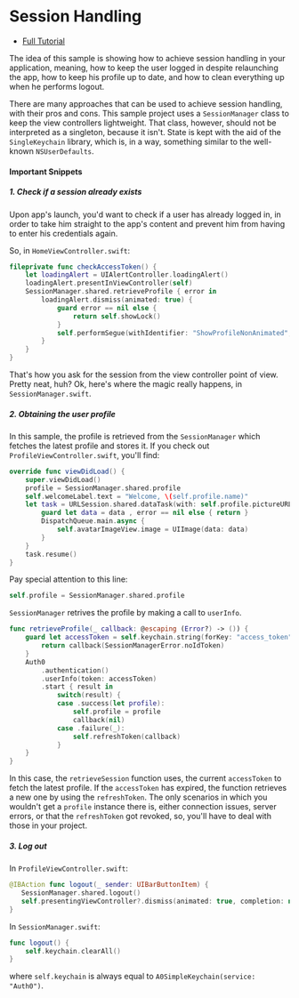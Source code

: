 # Session Handling

- [Full Tutorial](https://auth0.com/docs/quickstart/native/ios-swift/03-user-sessions)

The idea of this sample is showing how to achieve session handling in your application, meaning, how to keep the user logged in despite relaunching the app, how to keep his profile up to date, and how to clean everything up when he performs logout.

There are many approaches that can be used to achieve session handling, with their pros and cons. This sample project uses a `SessionManager` class to keep the view controllers lightweight. That class, however, should not be interpreted as a singleton, because it isn't. State is kept with the aid of the `SingleKeychain` library, which is, in a way, something similar to the well-known `NSUserDefaults`.

#### Important Snippets

##### 1. Check if a session already exists

Upon app's launch, you'd want to check if a user has already logged in, in order to take him straight to the app's content and prevent him from having to enter his credentials again.

So, in `HomeViewController.swift`:

```swift
fileprivate func checkAccessToken() {
    let loadingAlert = UIAlertController.loadingAlert()
    loadingAlert.presentInViewController(self)
    SessionManager.shared.retrieveProfile { error in
        loadingAlert.dismiss(animated: true) {
            guard error == nil else {
                return self.showLock()
            }
            self.performSegue(withIdentifier: "ShowProfileNonAnimated", sender: nil)
        }
    }
}
```

That's how you ask for the session from the view controller point of view. Pretty neat, huh? Ok, here's where the magic really happens, in `SessionManager.swift`.

##### 2. Obtaining the user profile

In this sample, the profile is retrieved from the `SessionManager` which fetches the latest profile and stores it. If you check out `ProfileViewController.swift`, you'll find:

```swift
override func viewDidLoad() {
    super.viewDidLoad()
    profile = SessionManager.shared.profile
    self.welcomeLabel.text = "Welcome, \(self.profile.name)"
    let task = URLSession.shared.dataTask(with: self.profile.pictureURL) { (data, response, error) in
        guard let data = data , error == nil else { return }
        DispatchQueue.main.async {
            self.avatarImageView.image = UIImage(data: data)
        }
    }
    task.resume()
}
```

Pay special attention to this line:

```swift
self.profile = SessionManager.shared.profile
```

`SessionManager` retrives the profile by making a call to `userInfo`.

```swift
func retrieveProfile(_ callback: @escaping (Error?) -> ()) {
    guard let accessToken = self.keychain.string(forKey: "access_token") else {
        return callback(SessionManagerError.noIdToken)
    }
    Auth0
        .authentication()
        .userInfo(token: accessToken)
        .start { result in
            switch(result) {
            case .success(let profile):
                self.profile = profile
                callback(nil)
            case .failure(_):
                self.refreshToken(callback)
            }
    }
}
```

In this case, the `retrieveSession` function uses, the current `accessToken` to fetch the latest profile. If the `accessToken` has expired, the function retrieves a new one by using the `refreshToken`. The only scenarios in which you wouldn't get a `profile` instance there is, either connection issues, server errors, or that the `refreshToken` got revoked, so, you'll have to deal with those in your project.

##### 3. Log out

In `ProfileViewController.swift`:

```swift
@IBAction func logout(_ sender: UIBarButtonItem) {
   SessionManager.shared.logout()
   self.presentingViewController?.dismiss(animated: true, completion: nil)
}
```

In `SessionManager.swift`:

```swift
func logout() {
    self.keychain.clearAll()
}
```

where `self.keychain` is always equal to `A0SimpleKeychain(service: "Auth0")`.
